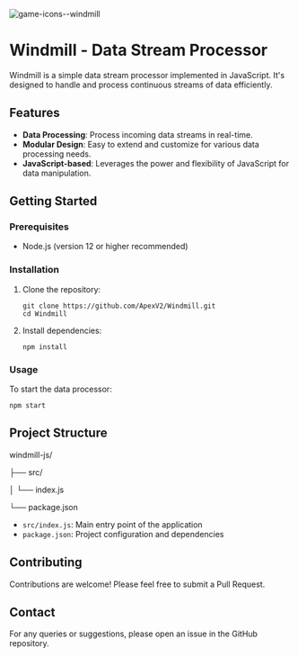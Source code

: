 ![game-icons--windmill](https://github.com/user-attachments/assets/82d46505-98a1-4a99-9785-821ec1d9e30e)
# Windmill - Data Stream Processor 


Windmill is a simple data stream processor implemented in JavaScript. It's designed to handle and process continuous streams of data efficiently.

## Features

- **Data Processing**: Process incoming data streams in real-time.
- **Modular Design**: Easy to extend and customize for various data processing needs.
- **JavaScript-based**: Leverages the power and flexibility of JavaScript for data manipulation.

## Getting Started

### Prerequisites

- Node.js (version 12 or higher recommended)

### Installation

1. Clone the repository:
   ```
   git clone https://github.com/ApexV2/Windmill.git
   cd Windmill
   ```

2. Install dependencies:
   ```
   npm install
   ```

### Usage

To start the data processor:

```
npm start
```

## Project Structure
windmill-js/

├── src/

│ └── index.js

└── package.json

- `src/index.js`: Main entry point of the application
- `package.json`: Project configuration and dependencies

## Contributing

Contributions are welcome! Please feel free to submit a Pull Request.

## Contact

For any queries or suggestions, please open an issue in the GitHub repository.
